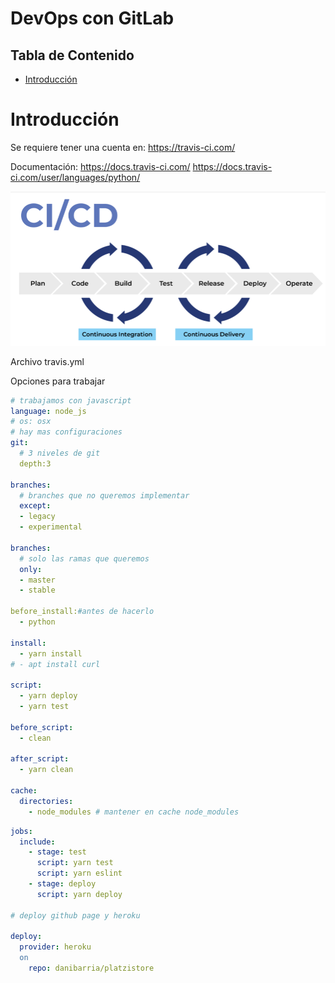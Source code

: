 # DevOps con GitLab<!-- omit in toc -->

## Tabla de Contenido<!-- omit in toc -->
- [Introducción](#introducción)

# Introducción

Se requiere tener una cuenta en: https://travis-ci.com/

Documentación: https://docs.travis-ci.com/
https://docs.travis-ci.com/user/languages/python/

<div align="center">
  <img src="img/1.png">
</div>

Archivo travis.yml

Opciones para trabajar

```yml
# trabajamos con javascript
language: node_js
# os: osx
# hay mas configuraciones
git:
  # 3 niveles de git
  depth:3

branches:
  # branches que no queremos implementar
  except:
  - legacy
  - experimental

branches:
  # solo las ramas que queremos
  only:
  - master
  - stable

before_install:#antes de hacerlo
  - python

install:
  - yarn install
# - apt install curl

script:
  - yarn deploy
  - yarn test

before_script:
  - clean

after_script:
  - yarn clean

cache:
  directories:
    - node_modules # mantener en cache node_modules
```

```yml
jobs:
  include:
    - stage: test
      script: yarn test
      script: yarn eslint
    - stage: deploy
      script: yarn deploy

# deploy github page y heroku

deploy:
  provider: heroku
  on
    repo: danibarria/platzistore
```